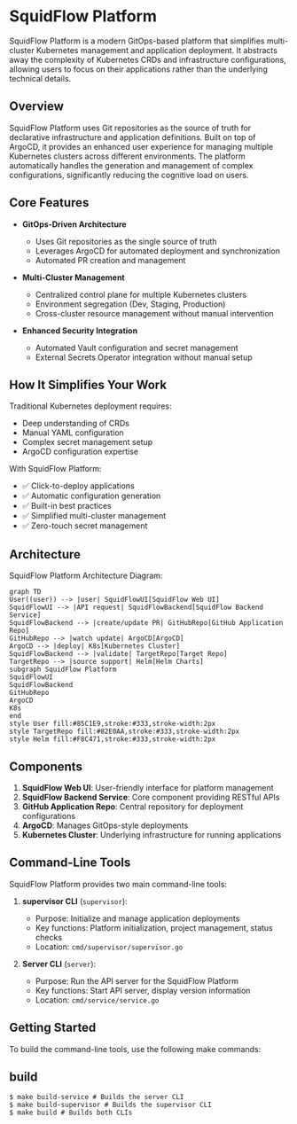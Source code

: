 # SquidFlow Platform

SquidFlow Platform is a modern GitOps-based platform that simplifies multi-cluster Kubernetes management and application deployment. It abstracts away the complexity of Kubernetes CRDs and infrastructure configurations, allowing users to focus on their applications rather than the underlying technical details.

## Overview

SquidFlow Platform uses Git repositories as the source of truth for declarative infrastructure and application definitions. Built on top of ArgoCD, it provides an enhanced user experience for managing multiple Kubernetes clusters across different environments. The platform automatically handles the generation and management of complex configurations, significantly reducing the cognitive load on users.

## Core Features

- **GitOps-Driven Architecture**
  - Uses Git repositories as the single source of truth
  - Leverages ArgoCD for automated deployment and synchronization
  - Automated PR creation and management

- **Multi-Cluster Management**
  - Centralized control plane for multiple Kubernetes clusters
  - Environment segregation (Dev, Staging, Production)
  - Cross-cluster resource management without manual intervention

- **Enhanced Security Integration**
  - Automated Vault configuration and secret management
  - External Secrets Operator integration without manual setup

## How It Simplifies Your Work

Traditional Kubernetes deployment requires:
- Deep understanding of CRDs
- Manual YAML configuration
- Complex secret management setup
- ArgoCD configuration expertise

With SquidFlow Platform:
- ✅ Click-to-deploy applications
- ✅ Automatic configuration generation
- ✅ Built-in best practices
- ✅ Simplified multi-cluster management
- ✅ Zero-touch secret management

## Architecture

SquidFlow Platform Architecture Diagram:

```mermaid
graph TD
User((user)) --> |user| SquidFlowUI[SquidFlow Web UI]
SquidFlowUI --> |API request| SquidFlowBackend[SquidFlow Backend Service]
SquidFlowBackend --> |create/update PR| GitHubRepo[GitHub Application Repo]
GitHubRepo --> |watch update| ArgoCD[ArgoCD]
ArgoCD --> |deploy| K8s[Kubernetes Cluster]
SquidFlowBackend --> |validate| TargetRepo[Target Repo]
TargetRepo --> |source support| Helm[Helm Charts]
subgraph SquidFlow Platform
SquidFlowUI
SquidFlowBackend
GitHubRepo
ArgoCD
K8s
end
style User fill:#85C1E9,stroke:#333,stroke-width:2px
style TargetRepo fill:#82E0AA,stroke:#333,stroke-width:2px
style Helm fill:#F8C471,stroke:#333,stroke-width:2px
```


## Components

1. **SquidFlow Web UI**: User-friendly interface for platform management
2. **SquidFlow Backend Service**: Core component providing RESTful APIs
3. **GitHub Application Repo**: Central repository for deployment configurations
4. **ArgoCD**: Manages GitOps-style deployments
5. **Kubernetes Cluster**: Underlying infrastructure for running applications

## Command-Line Tools

SquidFlow Platform provides two main command-line tools:

1. **supervisor CLI** (`supervisor`):
   - Purpose: Initialize and manage application deployments
   - Key functions: Platform initialization, project management, status checks
   - Location: `cmd/supervisor/supervisor.go`

2. **Server CLI** (`server`):
   - Purpose: Run the API server for the SquidFlow Platform
   - Key functions: Start API server, display version information
   - Location: `cmd/service/service.go`

## Getting Started

To build the command-line tools, use the following make commands:

## build

```shell
$ make build-service # Builds the server CLI
$ make build-supervisor # Builds the supervisor CLI
$ make build # Builds both CLIs
```
